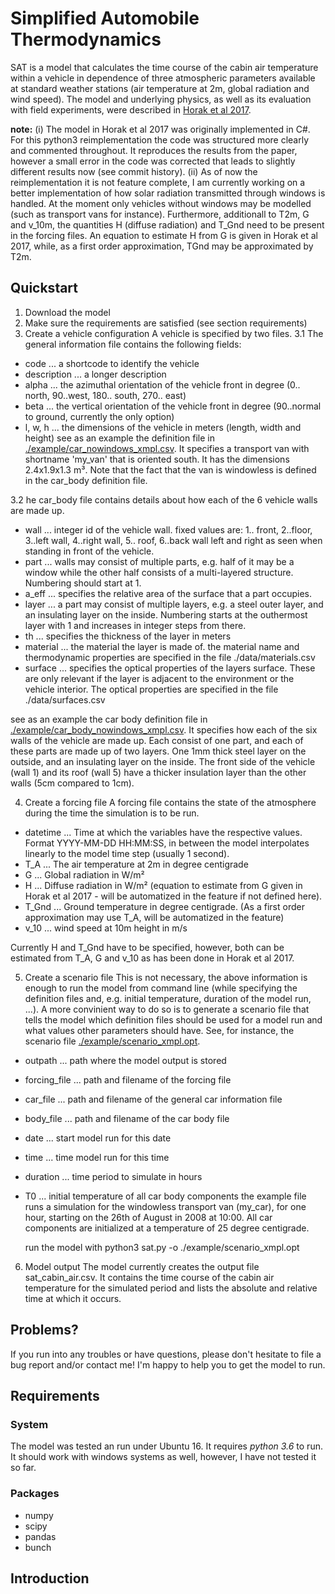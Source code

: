 # Simplified Automobile Thermodynamics
SAT is a model that calculates the time course of the cabin air temperature within a vehicle in dependence of three atmospheric parameters available at standard weather stations (air temperature at 2m, global radiation and wind speed). The model and underlying physics, as well as its evaluation with field experiments, were described in [Horak et al 2017](https://link.springer.com/article/10.1007/s00704-016-1861-3).

**note:**
(i) The model in Horak et al 2017 was originally implemented in C#. For this python3 reimplementation the code was structured more clearly and commented throughout. It reproduces the results from the paper, however a small error in the code was corrected that leads to slightly different results now (see commit history).
(ii) As of now the reimplementation it is not feature complete, I am currently working on a better implementation of how solar radiation transmitted through windows is handled. At the moment only vehicles without windows may be modelled (such as transport vans for instance). Furthermore, additionall to T2m, G and v_10m, the quantities H (diffuse radiation) and T_Gnd need to be present in the forcing files. An equation to estimate H from G is given in Horak et al 2017, while, as a first order approximation, TGnd may be approximated by T2m.

## Quickstart
1) Download the model
2) Make sure the requirements are satisfied (see section requirements)
3) Create a vehicle configuration
A vehicle is specified by two files.
3.1 The general information file contains the following fields:
 - code ... a shortcode to identify the vehicle
 - description ... a longer description
 - alpha ... the azimuthal orientation of the vehicle front in degree (0.. north, 90..west, 180.. south, 270.. east)
 - beta ... the vertical orientation of the vehicle front in degree (90..normal to ground, currently the only option)
 - l, w, h ... the dimensions of the vehicle in meters (length, width and height)
see as an example the definition file in [./example/car_nowindows_xmpl.csv](./example/car_nowindows_xmpl.csv). It specifies a transport van with shortname 'my_van' that is oriented south. It has the dimensions 2.4x1.9x1.3 m³. Note that the fact that the van is windowless is defined in the car_body definition file.

3.2 he car_body file contains details about how each of the 6 vehicle walls are made up.
 - wall ... integer id of the vehicle wall.  fixed values are: 1.. front, 2..floor, 3..left wall, 4..right wall, 5.. roof, 6..back wall left and right as seen when standing in front of the vehicle.
 - part ... walls may consist of multiple parts, e.g. half of it may be a window while the other half consists of a multi-layered structure. Numbering should start at 1.
 - a_eff ... specifies the relative area of the surface that a part occupies.
 - layer ... a part may consist of multiple layers, e.g. a steel outer layer, and an insulating layer on the inside. Numbering starts at the outhermost layer with 1 and increases in integer steps from there.
 - th ... specifies the thickness of the layer in meters
 - material ... the material the layer is made of. the material name and thermodynamic properties are specified in the file ./data/materials.csv
 - surface ... specifies the optical properties of the layers surface. These are only relevant if the layer is adjacent to the environment or the vehicle interior. The optical properties are specified in the file ./data/surfaces.csv

see as an example the car body definition file in [./example/car_body_nowindows_xmpl.csv](./example/car_body_nowindows_xmpl.csv). It specifies how each of the six walls of the vehicle are made up. Each consist of one part, and each of these parts are made up of two layers. One 1mm thick steel layer on the outside, and an insulating layer on the inside. The front side of the vehicle (wall 1) and its roof (wall 5) have a thicker insulation layer than the other walls (5cm compared to 1cm).

4) Create a forcing file
A forcing file contains the state of the atmosphere during the time the simulation is to be run.
 - datetime ... Time at which the variables have the respective values. Format YYYY-MM-DD HH:MM:SS, in between the model interpolates linearly to the model time step (usually 1 second).
 - T_A ... The air temperature at 2m in degree centigrade
 - G ... Global radiation in W/m²
 - H ... Diffuse radiation in W/m² (equation to estimate from G given in Horak et al 2017 - will be automatized in the feature if not defined here).
 - T_Gnd ... Ground temperature in degree centigrade. (As a first order approximation may use T_A, will be automatized in the feature)
 - v_10 ... wind speed at 10m height in m/s

Currently H and T_Gnd have to be specified, however, both can be estimated from T_A, G and v_10 as has been done in Horak et al 2017.

5) Create a scenario file
This is not necessary, the above information is enough to run the model from command line (while specifying the definition files and, e.g. initial temperature, duration of the model run, ...). A more convinient way to do so is to generate a scenario file that tells the model which definition files should be used for a model run and what values other parameters should have. See, for instance, the scenario file [./example/scenario_xmpl.opt](./example/scenario_xmpl.opt).
 - outpath ... path where the model output is stored
 - forcing_file ... path and filename of the forcing file
 - car_file ... path and filename of the general car information file
 - body_file ... path and filename of the car body file
 - date ... start model run for this date
 - time ... time model run for this time
 - duration ... time period to simulate in hours
 - T0 ... initial temperature of all car body components
the example file runs a simulation for the windowless transport van (my_car), for one hour, starting on the 26th of August in 2008 at 10:00. All car components are initialized at a temperature of 25 degree centigrade.

    run the model with python3 sat.py -o ./example/scenario_xmpl.opt

6) Model output
The model currently creates the output file sat_cabin_air.csv. It contains the time course of the cabin air temperature for the simulated period and lists the absolute and relative time at which it occurs.


## Problems?
If you run into any troubles or have questions, please don't hesitate to file a bug report and/or contact me! I'm happy to help you to get the model to run.

## Requirements
### System
The model was tested an run under Ubuntu 16. It requires *python 3.6* to run. It should work with windows systems as well, however, I have not tested it so far.

### Packages
- numpy
- scipy
- pandas
- bunch



## Introduction




